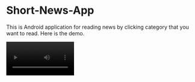 # Short-News-App
This is Android application for reading news by clicking category that you want to read.
Here is the demo.

<video src='your URL here' width=180/>

